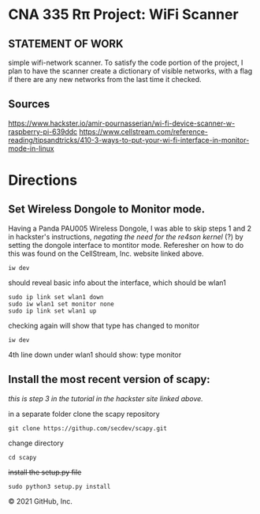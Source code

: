 # CNA 335 Rπ Project: WiFi Scanner

## STATEMENT OF WORK
simple wifi-network scanner. To satisfy the code portion of the project, I plan to have the scanner create a dictionary of visible networks, with a flag if there are any new networks from the last time it checked.

## Sources
https://www.hackster.io/amir-pournasserian/wi-fi-device-scanner-w-raspberry-pi-639ddc
https://www.cellstream.com/reference-reading/tipsandtricks/410-3-ways-to-put-your-wi-fi-interface-in-monitor-mode-in-linux

# Directions

## Set Wireless Dongole to Monitor mode.
Having a Panda PAU005 Wireless Dongole, I was able to skip steps 1 and 2 in hackster's instructions, *negating the need for the re4son kernel* (?) by setting the dongole interface to montitor mode. Referesher on how to do this was found on the CellStream, Inc. website linked above.
```
iw dev
```
should reveal basic info about the interface, which should be wlan1
```
sudo ip link set wlan1 down
sudo iw wlan1 set monitor none
sudo ip link set wlan1 up
```
checking again will show that type has changed to monitor
```
iw dev
```
4th line down under wlan1 should show:
type monitor

## Install the most recent version of scapy:
*this is step 3 in the tutorial in the hackster site linked above.*

in a separate folder clone the scapy repository
```
git clone https://githup.com/secdev/scapy.git
```
change directory
```
cd scapy
```
<s>install the setup.py file</s>
```
sudo python3 setup.py install
```


© 2021 GitHub, Inc.
